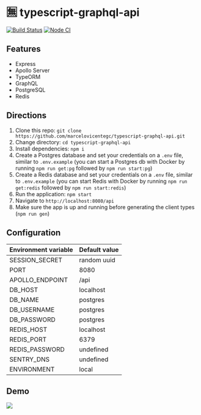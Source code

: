 # 🈚 typescript-graphql-api

[![Build Status](https://dev.azure.com/marcelovicentegc/public-pipes/_apis/build/status/marcelovicentegc.typescript-graphql-api?branchName=master)](https://dev.azure.com/marcelovicentegc/public-pipes/_build/latest?definitionId=4&branchName=master)
[![Node CI](https://github.com/marcelovicentegc/typescript-graphql-api/workflows/Node%20CI/badge.svg)](https://github.com/marcelovicentegc/typescript-graphql-api/workflows/Node%20CI/badge.svg)

## Features

- Express
- Apollo Server
- TypeORM
- GraphQL
- PostgreSQL
- Redis

## Directions

1. Clone this repo: `git clone https://github.com/marcelovicentegc/typescript-graphql-api.git`
2. Change directory: `cd typescript-graphql-api`
3. Install dependencies: `npm i`
4. Create a Postgres database and set your credentials on a `.env` file, similar to `.env.example` (you can start a Postgres db with Docker by running `npm run get:pg` followed by `npm run start:pg`)
5. Create a Redis database and set your credentials on a `.env` file, similar to `.env.example` (you can start Redis with Docker by running `npm run get:redis` followed by `npm run start:redis`)
6. Run the application: `npm start`
7. Navigate to `http://localhost:8080/api`
8. Make sure the app is up and running before generating the client types (`npm run gen`)

## Configuration

| Environment variable | Default value |
| -------------------- | ------------- |
| SESSION_SECRET       | random uuid   |
| PORT                 | 8080          |
| APOLLO_ENDPOINT      | /api          |
| DB_HOST              | localhost     |
| DB_NAME              | postgres      |
| DB_USERNAME          | postgres      |
| DB_PASSWORD          | postgres      |
| REDIS_HOST           | localhost     |
| REDIS_PORT           | 6379          |
| REDIS_PASSWORD       | undefined     |
| SENTRY_DNS           | undefined     |
| ENVIRONMENT          | local         |

## Demo

<img src="./assets/typescript-graphql-api.gif" />
